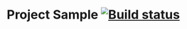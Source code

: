 # Project Sample [![Build status](https://ci.appveyor.com/api/projects/status/gq0a9k8cq34k3tdy?svg=true)](https://ci.appveyor.com/project/Marina/homework-2-api-ci)
